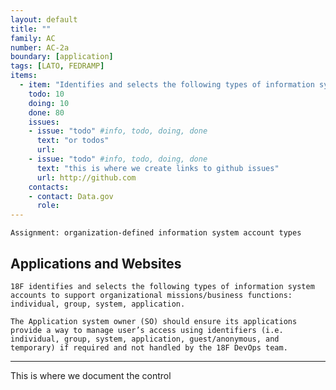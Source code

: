 ```yaml
---
layout: default
title: ""
family: AC
number: AC-2a
boundary: [application]
tags: [LATO, FEDRAMP]
items:
  - item: "Identifies and selects the following types of information system accounts to support organizational missions/business functions"
    todo: 10
    doing: 10
    done: 80   
    issues:
    - issue: "todo" #info, todo, doing, done
      text: "or todos"
      url:
    - issue: "todo" #info, todo, doing, done
      text: "this is where we create links to github issues"
      url: http://github.com
    contacts:
    - contact: Data.gov
      role:
---
```

`Assignment: organization-defined information system account types`

## Applications and Websites
`18F identifies and selects the following types of information system accounts to support organizational missions/business functions: individual, group, system, application.`

```
The Application system owner (SO) should ensure its applications provide a way to manage user’s access using identifiers (i.e. individual, group, system, application, guest/anonymous, and temporary) if required and not handled by the 18F DevOps team.
```  
---

This is where we document the control
